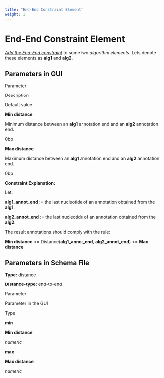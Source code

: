 ```yaml
---
title: "End-End Constraint Element"
weight: 1
---
```



# End-End Constraint Element

[_Add the End-End constraint_](adding-constraint-element.md) to some two _algorithm elements_. Lets denote these elements as **alg1** and **alg2**.

Parameters in GUI
-----------------

Parameter

Description

Default value

**Min distance**

Minimum distance between an **alg1** annotation end and an **alg2** annotation end.

0bp

**Max distance**

Maximum distance between an **alg1** annotation end and an **alg2** annotation end.

0bp

**Constraint Explanation:**

Let:

**alg1\_annot\_end** := the last nucleotide of an annotation obtained from the **alg1**.

**alg2\_annot\_end** := the last nucleotide of an annotation obtained from the **alg2**.

The result annotations should comply with the rule:

**Min distance** <= Distance(**alg1\_annot\_end**, **alg2\_annot\_end**) <= **Max distance**

Parameters in Schema File
-------------------------

**Type:** distance

**Distance-type:** end-to-end

Parameter

Parameter in the GUI

Type

**min**

**Min distance**

_numeric_

**max**

**Max distance**

_numeric_
